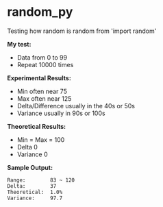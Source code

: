 # random_py

Testing how random is random from 'import random'

**My test:**
- Data from 0 to 99
- Repeat 10000 times

**Experimental Results:**
- Min often near 75
- Max often near 125
- Delta/Difference usually in the 40s or 50s
- Variance usually in 90s or 100s

**Theoretical Results:**
- Min = Max = 100
- Delta 0
- Variance 0

**Sample Output:**
```
Range:        83 ~ 120
Delta:        37
Theoretical:  1.0%
Variance:     97.7
```
